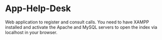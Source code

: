 # App-Help-Desk
Web application to register and consult calls. You need to have XAMPP installed and activate the Apache and MySQL servers to open the index via localhost in your browser.
